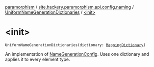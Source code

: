 [paramorphism](../../index.md) / [site.hackery.paramorphism.api.config.naming](../index.md) / [UniformNameGenerationDictionaries](index.md) / [&lt;init&gt;](./-init-.md)

# &lt;init&gt;

`UniformNameGenerationDictionaries(dictionary: `[`MappingDictionary`](../../site.hackery.paramorphism.api.naming/-mapping-dictionary/index.md)`)`

An implementation of [NameGenerationConfig](../-name-generation-config/index.md). Uses one dictionary and applies it to every element type.

